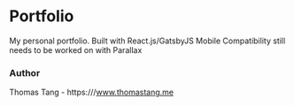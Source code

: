 # Portfolio
My personal portfolio. Built with React.js/GatsbyJS
Mobile Compatibility still needs to be worked on with Parallax

### Author

   Thomas Tang - https:///www.thomastang.me